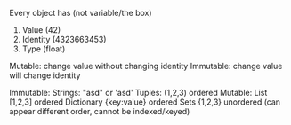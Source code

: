 Every object has (not variable/the box)
1. Value (42)
2. Identity (4323663453)
3. Type (float)

Mutable: change value without changing identity
Immutable: change value will change identity


Immutable:
	Strings: "asd" or 'asd'
	Tuples: (1,2,3) ordered
Mutable:
	List [1,2,3] ordered
	Dictionary {key:value} ordered
	Sets {1,2,3} unordered (can appear different order, cannot be indexed/keyed)
